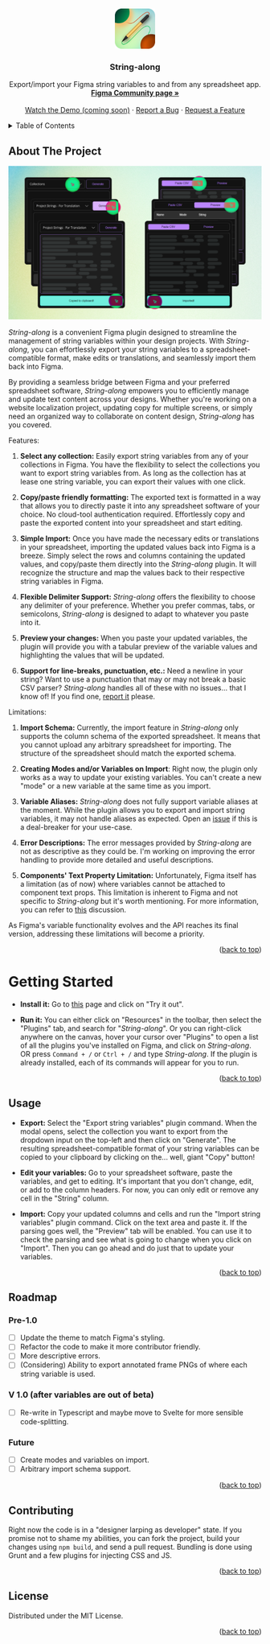 <!-- Improved compatibility of back to top link: See: https://github.com/othneildrew/Best-README-Template/pull/73 -->
<a name="readme-top"></a>

<!--
*** ReadMe template provided by Best-README-Template.
-->

<!-- PROJECT SHIELDS -->
<!--
*** I'm using markdown "reference style" links for readability.
*** Reference links are enclosed in brackets [ ] instead of parentheses ( ).
*** See the bottom of this document for the declaration of the reference variables
*** for contributors-url, forks-url, etc. This is an optional, concise syntax you may use.
*** https://www.markdownguide.org/basic-syntax/#reference-style-links
-->
<!-- [![Contributors][contributors-shield]][contributors-url]
[![Forks][forks-shield]][forks-url]
[![Stargazers][stars-shield]][stars-url]
[![Issues][issues-shield]][issues-url]
[![MIT License][license-shield]][license-url]
[![LinkedIn][linkedin-shield]][linkedin-url] -->



<!-- PROJECT LOGO -->
<br />
<div align="center">
  <a href="https://www.figma.com/community/plugin/1273436886618882210/String-along">
    <img src="./src/images/Logo.png" alt="Logo" width="80" height="80">
  </a>

  <h3 align="center">String-along</h3>

  <p align="center">
    Export/import your Figma string variables to and from any spreadsheet app.
    <br />
    <a href="https://www.figma.com/community/plugin/1273436886618882210/String-along"><strong>Figma Community page »</strong></a>
    <br />
    <br />
    <a href="{demo}">Watch the Demo (coming soon)</a>
    ·
    <a href="https://github.com/kctdfh/string-along/issues">Report a Bug</a>
    ·
    <a href="https://github.com/kctdfh/string-along/issues">Request a Feature</a>
  </p>
</div>




<!-- TABLE OF CONTENTS -->
<details>
  <summary>Table of Contents</summary>
  <ol>
    <li><a href="#about-the-project">About The Project</a></li>
    <li><a href="#getting-started">Getting started</a></li>
    <li><a href="#usage">Usage</a></li>
    <li><a href="#roadmap">Roadmap</a></li>
    <li><a href="#contributing">Contributing</a></li>
    <li><a href="#license">License</a></li>
    <li><a href="#contact">Contact</a></li>
    <li><a href="#acknowledgments">Acknowledgments</a></li>
  </ol>
</details>




<!-- ABOUT THE PROJECT -->
## About The Project

<img src="./src/images/cover_gh.png" alt="Screenshot of the plugin"></img>

<i>String-along</i> is a convenient Figma plugin designed to streamline the management of string variables within your design projects. With <i>String-along</i>, you can effortlessly export your string variables to a spreadsheet-compatible format, make edits or translations, and seamlessly import them back into Figma.

By providing a seamless bridge between Figma and your preferred spreadsheet software, <i>String-along</i> empowers you to efficiently manage and update text content across your designs. Whether you're working on a website localization project, updating copy for multiple screens, or simply need an organized way to collaborate on content design, <i>String-along</i> has you covered.

Features:

1. **Select any collection:** Easily export string variables from any of your collections in Figma. You have the flexibility to select the collections you want to export string variables from. As long as the collection has at lease one string variable, you can export their values with one click.

2. **Copy/paste friendly formatting:** The exported text is formatted in a way that allows you to directly paste it into any spreadsheet software of your choice. No cloud-tool authentication required. Effortlessly copy and paste the exported content into your spreadsheet and start editing.

3. **Simple Import:** Once you have made the necessary edits or translations in your spreadsheet, importing the updated values back into Figma is a breeze. Simply select the rows and columns containing the updated values, and copy/paste them directly into the <i>String-along</i> plugin. It will recognize the structure and map the values back to their respective string variables in Figma.

4. **Flexible Delimiter Support:** <i>String-along</i> offers the flexibility to choose any delimiter of your preference. Whether you prefer commas, tabs, or semicolons, <i>String-along</i> is designed to adapt to whatever you paste into it.

5. **Preview your changes:** When you paste your updated variables, the plugin will provide you with a tabular preview of the variable values and highlighting the values that will be updated.

6. **Support for line-breaks, punctuation, etc.:** Need a newline in your string? Want to use a punctuation that may or may not break a basic CSV parser? <i>String-along</i> handles all of these with no issues... that I know of! If you find one, <a href="https://github.com/kctdfh/string-along/issues">report it</a> please.

Limitations:

1. **Import Schema:** Currently, the import feature in <i>String-along</i> only supports the column schema of the exported spreadsheet. It means that you cannot upload any arbitrary spreadsheet for importing. The structure of the spreadsheet should match the exported schema.

2. **Creating Modes and/or Variables on Import**: Right now, the plugin only works as a way to update your existing variables. You can't create a new "mode" or a new variable at the same time as you import.

3. **Variable Aliases:** <i>String-along</i> does not fully support variable aliases at the moment. While the plugin allows you to export and import string variables, it may not handle aliases as expected. Open an <a href="https://github.com/kctdfh/string-along/issues">issue</a> if this is a deal-breaker for your use-case.

4. **Error Descriptions:** The error messages provided by <i>String-along</i> are not as descriptive as they could be. I'm working on improving the error handling to provide more detailed and useful descriptions.

5. **Components' Text Property Limitation:** Unfortunately, Figma itself has a limitation (as of now) where variables cannot be attached to component text props. This limitation is inherent to Figma and not specific to <i>String-along</i> but it's worth mentioning. For more information, you can refer to <a href="https://forum.figma.com/t/allow-assigning-string-variables-to-text-props-in-component-instances/45665">this</a> discussion.

As Figma's variable functionality evolves and the API reaches its final version, addressing these limitations will become a priority.

<p align="right">(<a href="#readme-top">back to top</a>)</p>



<!-- GETTING STARTED -->
# Getting Started

* **Install it:** Go to <a href="https://www.figma.com/community/plugin/1273436886618882210/String-along">this</a> page and click on "Try it out".

* **Run it:** You can either click on "Resources" in the toolbar, then select the "Plugins" tab, and search for "<i>String-along</i>". Or you can right-click anywhere on the canvas, hover your cursor over "Plugins" to open a list of all the plugins you've installed on Figma, and click on <i>String-along</i>. OR press `Command + /` or `Ctrl + /` and type <i>String-along</i>. If the plugin is already installed, each of its commands will appear for you to run.


<p align="right">(<a href="#readme-top">back to top</a>)</p>



<!-- USAGE EXAMPLES -->
## Usage

* **Export:** Select the "Export string variables" plugin command. When the modal opens, select the collection you want to export from the dropdown input on the top-left and then click on "Generate". The resulting spreadsheet-compatible format of your string variables can be copied to your clipboard by clicking on the... well, giant "Copy" button!

* **Edit your variables:** Go to your spreadsheet software, paste the variables, and get to editing. It's important that you don't change, edit, or add to the column headers. For now, you can only edit or remove any cell in the "String" column.

* **Import:** Copy your updated columns and cells and run the "Import string variables" plugin command. Click on the text area and paste it. If the parsing goes well, the "Preview" tab will be enabled. You can use it to check the parsing and see what is going to change when you click on "Import". Then you can go ahead and do just that to update your variables.

<p align="right">(<a href="#readme-top">back to top</a>)</p>



<!-- ROADMAP -->
## Roadmap

### Pre-1.0
- [ ] Update the theme to match Figma's styling.
- [ ] Refactor the code to make it more contributor friendly.
- [ ] More descriptive errors.
- [ ] (Considering) Ability to export annotated frame PNGs of where each string variable is used.

### V 1.0 (after variables are out of beta)
- [ ] Re-write in Typescript and maybe move to Svelte for more sensible code-splitting.

### Future
- [ ] Create modes and variables on import.
- [ ] Arbitrary import schema support.

<p align="right">(<a href="#readme-top">back to top</a>)</p>



<!-- CONTRIBUTING -->
## Contributing

Right now the code is in a "designer larping as developer" state. If you promise not to shame my abilities, you can fork the project, build your changes using `npm build`, and send a pull request. Bundling is done using Grunt and a few plugins for injecting CSS and JS.

<p align="right">(<a href="#readme-top">back to top</a>)</p>



<!-- LICENSE -->
## License

Distributed under the MIT License.

<p align="right">(<a href="#readme-top">back to top</a>)</p>



<!-- ACKNOWLEDGMENTS -->
<!-- ## Acknowledgments



<p align="right">(<a href="#readme-top">back to top</a>)</p> -->



<!-- MARKDOWN LINKS & IMAGES -->
<!-- https://www.markdownguide.org/basic-syntax/#reference-style-links -->
[contributors-shield]: https://img.shields.io/github/contributors/othneildrew/Best-README-Template.svg?style=for-the-badge
[contributors-url]: https://github.com/othneildrew/Best-README-Template/graphs/contributors
[forks-shield]: https://img.shields.io/github/forks/othneildrew/Best-README-Template.svg?style=for-the-badge
[forks-url]: https://github.com/othneildrew/Best-README-Template/network/members
[stars-shield]: https://img.shields.io/github/stars/othneildrew/Best-README-Template.svg?style=for-the-badge
[stars-url]: https://github.com/othneildrew/Best-README-Template/stargazers
[issues-shield]: https://img.shields.io/github/issues/othneildrew/Best-README-Template.svg?style=for-the-badge
[issues-url]: https://github.com/othneildrew/Best-README-Template/issues
[license-shield]: https://img.shields.io/github/license/othneildrew/Best-README-Template.svg?style=for-the-badge
[license-url]: https://github.com/othneildrew/Best-README-Template/blob/master/LICENSE.txt
[linkedin-shield]: https://img.shields.io/badge/-LinkedIn-black.svg?style=for-the-badge&logo=linkedin&colorB=555
[linkedin-url]: https://linkedin.com/in/othneildrew
[product-screenshot]: images/screenshot.png
[Next.js]: https://img.shields.io/badge/next.js-000000?style=for-the-badge&logo=nextdotjs&logoColor=white
[Next-url]: https://nextjs.org/
[React.js]: https://img.shields.io/badge/React-20232A?style=for-the-badge&logo=react&logoColor=61DAFB
[React-url]: https://reactjs.org/
[Vue.js]: https://img.shields.io/badge/Vue.js-35495E?style=for-the-badge&logo=vuedotjs&logoColor=4FC08D
[Vue-url]: https://vuejs.org/
[Angular.io]: https://img.shields.io/badge/Angular-DD0031?style=for-the-badge&logo=angular&logoColor=white
[Angular-url]: https://angular.io/
[Svelte.dev]: https://img.shields.io/badge/Svelte-4A4A55?style=for-the-badge&logo=svelte&logoColor=FF3E00
[Svelte-url]: https://svelte.dev/
[Laravel.com]: https://img.shields.io/badge/Laravel-FF2D20?style=for-the-badge&logo=laravel&logoColor=white
[Laravel-url]: https://laravel.com
[Bootstrap.com]: https://img.shields.io/badge/Bootstrap-563D7C?style=for-the-badge&logo=bootstrap&logoColor=white
[Bootstrap-url]: https://getbootstrap.com
[JQuery.com]: https://img.shields.io/badge/jQuery-0769AD?style=for-the-badge&logo=jquery&logoColor=white
[JQuery-url]: https://jquery.com 
